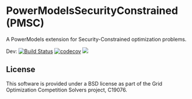 # PowerModelsSecurityConstrained (PMSC)

A PowerModels extension for Security-Constrained optimization problems.

Dev:
[![Build Status](https://travis-ci.org/lanl-ansi/PowerModelsSecurityConstrained.jl.svg?branch=master)](https://travis-ci.org/lanl-ansi/PowerModelsSecurityConstrained.jl)
[![codecov](https://codecov.io/gh/lanl-ansi/PowerModelsSecurityConstrained.jl/branch/master/graph/badge.svg)](https://codecov.io/gh/lanl-ansi/PowerModelsSecurityConstrained.jl)
[![](https://img.shields.io/badge/docs-dev-blue.svg)](https://lanl-ansi.github.io/PowerModelsSecurityConstrained.jl/dev/)


## License

This software is provided under a BSD license as part of the Grid Optimization
Competition Solvers project, C19076.

